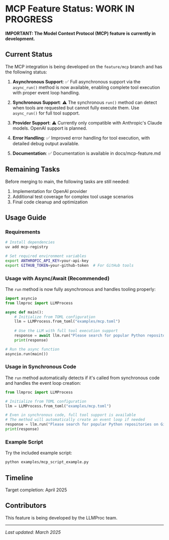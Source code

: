 # MCP Feature Status: WORK IN PROGRESS

**IMPORTANT: The Model Context Protocol (MCP) feature is currently in development.**

## Current Status

The MCP integration is being developed on the `feature/mcp` branch and has the following status:

1. **Asynchronous Support**: ✅ Full asynchronous support via the `async_run()` method is now available, enabling complete tool execution with proper event loop handling.

2. **Synchronous Support**: ⚠️ The synchronous `run()` method can detect when tools are requested but cannot fully execute them. Use `async_run()` for full tool support.

3. **Provider Support**: ⚠️ Currently only compatible with Anthropic's Claude models. OpenAI support is planned.

4. **Error Handling**: ✅ Improved error handling for tool execution, with detailed debug output available.

5. **Documentation**: ✅ Documentation is available in docs/mcp-feature.md

## Remaining Tasks

Before merging to main, the following tasks are still needed:

1. Implementation for OpenAI provider
2. Additional test coverage for complex tool usage scenarios
3. Final code cleanup and optimization

## Usage Guide

### Requirements

```bash
# Install dependencies
uv add mcp-registry

# Set required environment variables
export ANTHROPIC_API_KEY=your-api-key
export GITHUB_TOKEN=your-github-token  # For GitHub tools
```

### Usage with Async/Await (Recommended)

The `run` method is now fully asynchronous and handles tooling properly:

```python
import asyncio
from llmproc import LLMProcess

async def main():
    # Initialize from TOML configuration
    llm = LLMProcess.from_toml("examples/mcp.toml")
    
    # Use the LLM with full tool execution support
    response = await llm.run("Please search for popular Python repositories on GitHub.")
    print(response)

# Run the async function
asyncio.run(main())
```

### Usage in Synchronous Code

The `run` method automatically detects if it's called from synchronous code and handles the event loop creation:

```python
from llmproc import LLMProcess

# Initialize from TOML configuration
llm = LLMProcess.from_toml("examples/mcp.toml")

# Even in synchronous code, full tool support is available
# The method will automatically create an event loop if needed
response = llm.run("Please search for popular Python repositories on GitHub.")
print(response)
```

### Example Script

Try the included example script:

```bash
python examples/mcp_script_example.py
```

## Timeline

Target completion: April 2025

## Contributors

This feature is being developed by the LLMProc team.

---

*Last updated: March 2025*